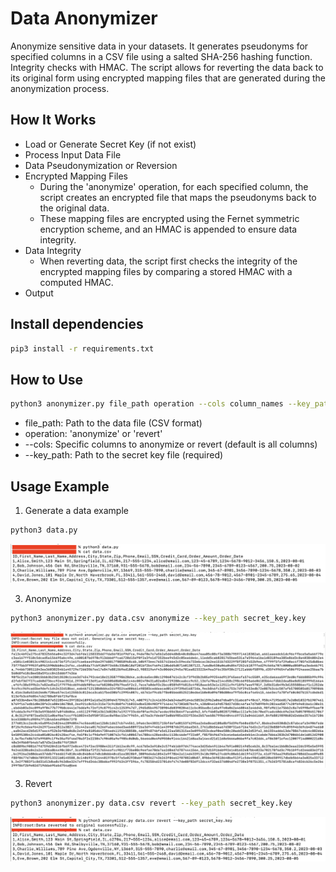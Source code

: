 # Data Anonymizer

Anonymize sensitive data in your datasets. It generates pseudonyms for specified columns in a CSV file using a salted SHA-256 hashing function. Integrity checks with HMAC. The script allows for reverting the data back to its original form using encrypted mapping files that are generated during the anonymization process.

## How It Works

- Load or Generate Secret Key (if not exist)
- Process Input Data File
- Data Pseudonymization or Reversion
- Encrypted Mapping Files
  - During the 'anonymize' operation, for each specified column, the script creates an encrypted file that maps the pseudonyms back to the original data.
  - These mapping files are encrypted using the Fernet symmetric encryption scheme, and an HMAC is appended to ensure data integrity.
- Data Integrity
  - When reverting data, the script first checks the integrity of the encrypted mapping files by comparing a stored HMAC with a computed HMAC.
- Output

## Install dependencies

```bash
pip3 install -r requirements.txt
```

## How to Use

```bash
python3 anonymizer.py file_path operation --cols column_names --key_path secret_key_path
```
- file_path: Path to the data file (CSV format)
- operation: 'anonymize' or 'revert'
- --cols: Specific columns to anonymize or revert (default is all columns)
- --key_path: Path to the secret key file (required)

## Usage Example

1. Generate a data example

```bash
python3 data.py
```
![data!](data.png)

3. Anonymize

```bash
python3 anonymizer.py data.csv anonymize --key_path secret_key.key
```

![anonymized!](anonymized.png)

3. Revert

```bash
python3 anonymizer.py data.csv revert --key_path secret_key.key
```

![reverted!](reverted.png)

